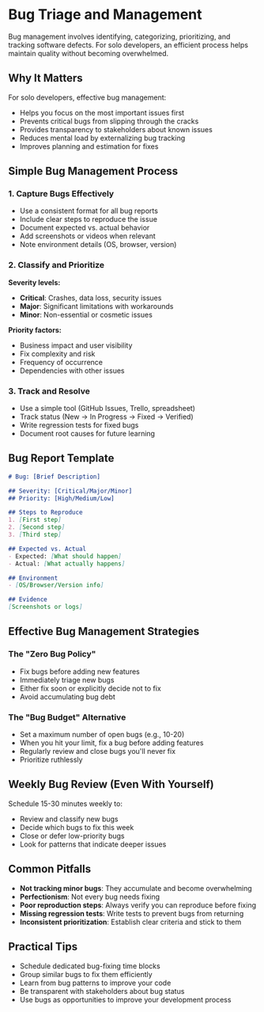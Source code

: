 # Bug Triage and Management

Bug management involves identifying, categorizing, prioritizing, and tracking software defects. For solo developers, an efficient process helps maintain quality without becoming overwhelmed.

## Why It Matters

For solo developers, effective bug management:
- Helps you focus on the most important issues first
- Prevents critical bugs from slipping through the cracks
- Provides transparency to stakeholders about known issues
- Reduces mental load by externalizing bug tracking
- Improves planning and estimation for fixes

## Simple Bug Management Process

### 1. Capture Bugs Effectively

- Use a consistent format for all bug reports
- Include clear steps to reproduce the issue
- Document expected vs. actual behavior
- Add screenshots or videos when relevant
- Note environment details (OS, browser, version)

### 2. Classify and Prioritize

**Severity levels:**
- **Critical**: Crashes, data loss, security issues
- **Major**: Significant limitations with workarounds
- **Minor**: Non-essential or cosmetic issues

**Priority factors:**
- Business impact and user visibility
- Fix complexity and risk
- Frequency of occurrence
- Dependencies with other issues

### 3. Track and Resolve

- Use a simple tool (GitHub Issues, Trello, spreadsheet)
- Track status (New → In Progress → Fixed → Verified)
- Write regression tests for fixed bugs
- Document root causes for future learning

## Bug Report Template

```markdown
# Bug: [Brief Description]

## Severity: [Critical/Major/Minor]
## Priority: [High/Medium/Low]

## Steps to Reproduce
1. [First step]
2. [Second step]
3. [Third step]

## Expected vs. Actual
- Expected: [What should happen]
- Actual: [What actually happens]

## Environment
- [OS/Browser/Version info]

## Evidence
[Screenshots or logs]
```

## Effective Bug Management Strategies

### The "Zero Bug Policy"

- Fix bugs before adding new features
- Immediately triage new bugs
- Either fix soon or explicitly decide not to fix
- Avoid accumulating bug debt

### The "Bug Budget" Alternative

- Set a maximum number of open bugs (e.g., 10-20)
- When you hit your limit, fix a bug before adding features
- Regularly review and close bugs you'll never fix
- Prioritize ruthlessly

## Weekly Bug Review (Even With Yourself)

Schedule 15-30 minutes weekly to:
- Review and classify new bugs
- Decide which bugs to fix this week
- Close or defer low-priority bugs
- Look for patterns that indicate deeper issues

## Common Pitfalls

- **Not tracking minor bugs**: They accumulate and become overwhelming
- **Perfectionism**: Not every bug needs fixing
- **Poor reproduction steps**: Always verify you can reproduce before fixing
- **Missing regression tests**: Write tests to prevent bugs from returning
- **Inconsistent prioritization**: Establish clear criteria and stick to them

## Practical Tips

- Schedule dedicated bug-fixing time blocks
- Group similar bugs to fix them efficiently
- Learn from bug patterns to improve your code
- Be transparent with stakeholders about bug status
- Use bugs as opportunities to improve your development process
